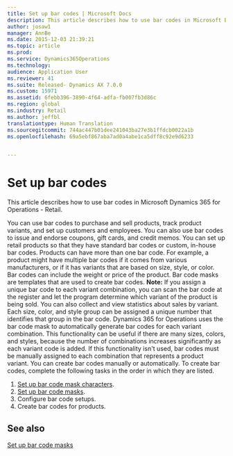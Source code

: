 ```yaml
---
title: Set up bar codes | Microsoft Docs
description: This article describes how to use bar codes in Microsoft Dynamics 365 for Operations - Retail.
author: josaw1
manager: AnnBe
ms.date: 2015-12-03 21:39:21
ms.topic: article
ms.prod: 
ms.service: Dynamics365Operations
ms.technology: 
audience: Application User
ms.reviewer: 41
ms.suite: Released- Dynamics AX 7.0.0
ms.custom: 15971
ms.assetid: 6febb396-3890-4f64-adfa-fb007fb3d86c
ms.region: global
ms.industry: Retail
ms.author: jeffbl
translationtype: Human Translation
ms.sourcegitcommit: 744ac447b01dee241043ba27e3b1ffdcb0022a1b
ms.openlocfilehash: 69a5ebf867aba7ad0a4abe1ca5dff8c92e9d6233


---
```


# <a name="set-up-bar-codes"></a>Set up bar codes

This article describes how to use bar codes in Microsoft Dynamics 365 for Operations - Retail.

You can use bar codes to purchase and sell products, track product variants, and set up customers and employees. You can also use bar codes to issue and endorse coupons, gift cards, and credit memos. You can set up retail products so that they have standard bar codes or custom, in-house bar codes. Products can have more than one bar code. For example, a product might have multiple bar codes if it comes from various manufacturers, or if it has variants that are based on size, style, or color. Bar codes can include the weight or price of the product. Bar code masks are templates that are used to create bar codes. **Note:** If you assign a unique bar code to each variant combination, you can scan the bar code at the register and let the program determine which variant of the product is being sold. You can also collect and view statistics about sales by variant. Each size, color, and style group can be assigned a unique number that identifies that group in the bar code. Dynamics 365 for Operations uses the bar code mask to automatically generate bar codes for each variant combination. This functionality can be useful if there are many sizes, colors, and styles, because the number of combinations increases significantly as each variant code is added. If this functionality isn't used, bar codes must be manually assigned to each combination that represents a product variant. You can create bar codes manually or automatically. To create bar codes, complete the following tasks in the order in which they are listed.

1.  [Set up bar code mask characters](https://docs.microsoft.com/en-us/dynamics365/operations/retail/set-up-bar-code-masks).
2.  [Set up bar code masks](https://docs.microsoft.com/en-us/dynamics365/operations/retail/set-up-bar-code-masks).
3.  Configure bar code setups.
4.  Create bar codes for products.


<a name="see-also"></a>See also
--------

[Set up bar code masks](https://docs.microsoft.com/en-us/dynamics365/operations/retail/set-up-bar-code-masks)




<!--HONumber=Feb17_HO3-->


